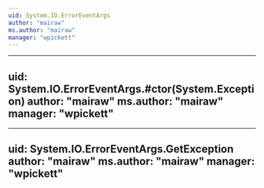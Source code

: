 ```yaml
---
uid: System.IO.ErrorEventArgs
author: "mairaw"
ms.author: "mairaw"
manager: "wpickett"
---
```


---
uid: System.IO.ErrorEventArgs.#ctor(System.Exception)
author: "mairaw"
ms.author: "mairaw"
manager: "wpickett"
---

---
uid: System.IO.ErrorEventArgs.GetException
author: "mairaw"
ms.author: "mairaw"
manager: "wpickett"
---
